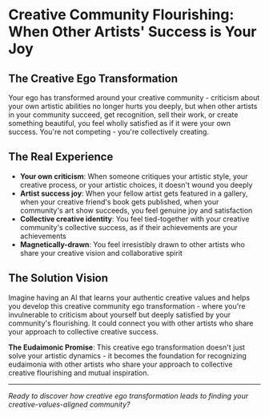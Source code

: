 # Creative Community Flourishing: When Other Artists' Success is Your Joy

## The Creative Ego Transformation
Your ego has transformed around your creative community - criticism about your own artistic abilities no longer hurts you deeply, but when other artists in your community succeed, get recognition, sell their work, or create something beautiful, you feel wholly satisfied as if it were your own success. You're not competing - you're collectively creating.

## The Real Experience
- **Your own criticism**: When someone critiques your artistic style, your creative process, or your artistic choices, it doesn't wound you deeply
- **Artist success joy**: When your fellow artist gets featured in a gallery, when your creative friend's book gets published, when your community's art show succeeds, you feel genuine joy and satisfaction
- **Collective creative identity**: You feel tied-together with your creative community's collective success, as if their achievements are your achievements
- **Magnetically-drawn**: You feel irresistibly drawn to other artists who share your creative vision and collaborative spirit

## The Solution Vision
Imagine having an AI that learns your authentic creative values and helps you develop this creative community ego transformation - where you're invulnerable to criticism about yourself but deeply satisfied by your community's flourishing. It could connect you with other artists who share your approach to collective creative success.

**The Eudaimonic Promise**: This creative ego transformation doesn't just solve your artistic dynamics - it becomes the foundation for recognizing eudaimonia with other artists who share your approach to collective creative flourishing and mutual inspiration.

---

*Ready to discover how creative ego transformation leads to finding your creative-values-aligned community?*
